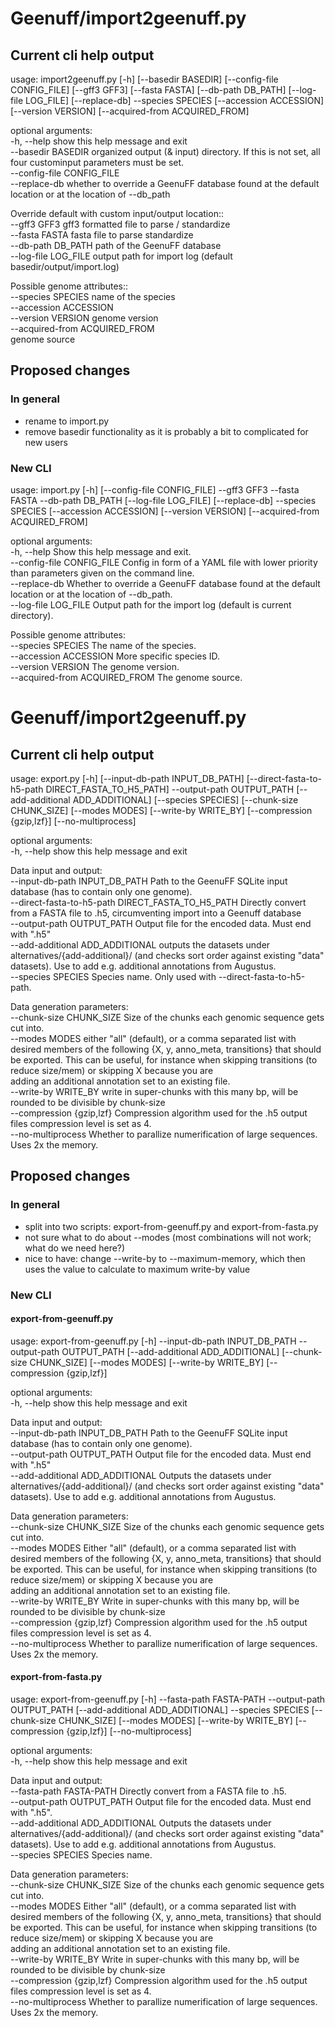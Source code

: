 # Geenuff/import2geenuff.py #

## Current cli help output ## 

usage: import2geenuff.py [-h] [--basedir BASEDIR] [--config-file CONFIG_FILE] [--gff3 GFF3] [--fasta FASTA] [--db-path DB_PATH] [--log-file LOG_FILE] [--replace-db] --species SPECIES [--accession ACCESSION] [--version VERSION] [--acquired-from ACQUIRED_FROM]

optional arguments:  
  -h, --help            show this help message and exit  
  --basedir BASEDIR     organized output (& input) directory. If this is not set, all four custominput parameters must be set.  
  --config-file CONFIG_FILE  
  --replace-db          whether to override a GeenuFF database found at the default location or at the location of --db_path  

Override default with custom input/output location::  
  --gff3 GFF3           gff3 formatted file to parse / standardize  
  --fasta FASTA         fasta file to parse standardize  
  --db-path DB_PATH     path of the GeenuFF database  
  --log-file LOG_FILE   output path for import log (default basedir/output/import.log)  
  
Possible genome attributes::  
  --species SPECIES     name of the species  
  --accession ACCESSION  
  --version VERSION     genome version  
  --acquired-from ACQUIRED_FROM  
						genome source  

## Proposed changes ## 
### In general ###

* rename to import.py
* remove basedir functionality as it is probably a bit to complicated for new users

### New CLI ###

usage: import.py [-h] [--config-file CONFIG_FILE] --gff3 GFF3 --fasta FASTA --db-path DB_PATH [--log-file LOG_FILE] [--replace-db] --species SPECIES [--accession ACCESSION] [--version VERSION] [--acquired-from ACQUIRED_FROM]

optional arguments:  
  -h, --help            Show this help message and exit.  
  --config-file CONFIG_FILE  Config in form of a YAML file with lower priority than parameters given on the command line.  
  --replace-db          Whether to override a GeenuFF database found at the default location or at the location of --db_path.  
  --log-file LOG_FILE   Output path for the import log (default is current directory).  
  
Possible genome attributes:  
  --species SPECIES     The name of the species.  
  --accession ACCESSION More specific species ID.  
  --version VERSION     The genome version.  
  --acquired-from ACQUIRED_FROM The genome source.  


# Geenuff/import2geenuff.py #
## Current cli help output ## 

usage: export.py [-h] [--input-db-path INPUT_DB_PATH] [--direct-fasta-to-h5-path DIRECT_FASTA_TO_H5_PATH] --output-path OUTPUT_PATH [--add-additional ADD_ADDITIONAL] [--species SPECIES] [--chunk-size CHUNK_SIZE] [--modes MODES] [--write-by WRITE_BY] [--compression {gzip,lzf}]
                 [--no-multiprocess]

optional arguments:  
  -h, --help            show this help message and exit  

Data input and output:  
  --input-db-path INPUT_DB_PATH  Path to the GeenuFF SQLite input database (has to contain only one genome).  
  --direct-fasta-to-h5-path DIRECT_FASTA_TO_H5_PATH  Directly convert from a FASTA file to .h5, circumventing import into a Geenuff database  
  --output-path OUTPUT_PATH  Output file for the encoded data. Must end with ".h5"  
  --add-additional ADD_ADDITIONAL  outputs the datasets under alternatives/{add-additional}/ (and checks sort order against existing "data" datasets). Use to add e.g. additional annotations from Augustus.  
  --species SPECIES     Species name. Only used with --direct-fasta-to-h5-path.  
  
Data generation parameters:  
  --chunk-size CHUNK_SIZE  Size of the chunks each genomic sequence gets cut into.  
  --modes MODES         either "all" (default), or a comma separated list with desired members of the following {X, y, anno_meta, transitions} that should be exported. This can be useful, for instance when skipping transitions (to reduce size/mem) or skipping X because you are  
                        adding an additional annotation set to an existing file.  
  --write-by WRITE_BY   write in super-chunks with this many bp, will be rounded to be divisible by chunk-size  
  --compression {gzip,lzf}  Compression algorithm used for the .h5 output files compression level is set as 4.  
  --no-multiprocess     Whether to parallize numerification of large sequences. Uses 2x the memory.  

## Proposed changes ## 
### In general ###
* split into two scripts: export-from-geenuff.py and export-from-fasta.py
* not sure what to do about --modes (most combinations will not work; what do we need here?)
* nice to have: change --write-by to --maximum-memory, which then uses the value to calculate to maximum write-by value

### New CLI ###
#### export-from-geenuff.py ####
usage: export-from-geenuff.py [-h] --input-db-path INPUT_DB_PATH --output-path OUTPUT_PATH [--add-additional ADD_ADDITIONAL] [--chunk-size CHUNK_SIZE] [--modes MODES] [--write-by WRITE_BY] [--compression {gzip,lzf}]

optional arguments:  
  -h, --help            show this help message and exit  

Data input and output:  
  --input-db-path INPUT_DB_PATH  Path to the GeenuFF SQLite input database (has to contain only one genome).  
  --output-path OUTPUT_PATH  Output file for the encoded data. Must end with ".h5"  
  --add-additional ADD_ADDITIONAL  Outputs the datasets under alternatives/{add-additional}/ (and checks sort order against existing "data" datasets). Use to add e.g. additional annotations from Augustus.  
  
Data generation parameters:  
  --chunk-size CHUNK_SIZE  Size of the chunks each genomic sequence gets cut into.  
  --modes MODES         Either "all" (default), or a comma separated list with desired members of the following {X, y, anno_meta, transitions} that should be exported. This can be useful, for instance when skipping transitions (to reduce size/mem) or skipping X because you are  
                        adding an additional annotation set to an existing file.  
  --write-by WRITE_BY   Write in super-chunks with this many bp, will be rounded to be divisible by chunk-size  
  --compression {gzip,lzf}  Compression algorithm used for the .h5 output files compression level is set as 4.  
  --no-multiprocess     Whether to parallize numerification of large sequences. Uses 2x the memory.  

#### export-from-fasta.py ####
usage: export-from-geenuff.py [-h] --fasta-path FASTA-PATH --output-path OUTPUT_PATH [--add-additional ADD_ADDITIONAL] --species SPECIES [--chunk-size CHUNK_SIZE] [--modes MODES] [--write-by WRITE_BY] [--compression {gzip,lzf}] [--no-multiprocess]

optional arguments:  
  -h, --help            show this help message and exit  

Data input and output:  
  --fasta-path FASTA-PATH  Directly convert from a FASTA file to .h5.  
  --output-path OUTPUT_PATH  Output file for the encoded data. Must end with ".h5".  
  --add-additional ADD_ADDITIONAL  Outputs the datasets under alternatives/{add-additional}/ (and checks sort order against existing "data" datasets). Use to add e.g. additional annotations from Augustus.  
  --species SPECIES     Species name. 
  
Data generation parameters:  
  --chunk-size CHUNK_SIZE  Size of the chunks each genomic sequence gets cut into.  
  --modes MODES         Either "all" (default), or a comma separated list with desired members of the following {X, y, anno_meta, transitions} that should be exported. This can be useful, for instance when skipping transitions (to reduce size/mem) or skipping X because you are  
                        adding an additional annotation set to an existing file.  
  --write-by WRITE_BY   Write in super-chunks with this many bp, will be rounded to be divisible by chunk-size  
  --compression {gzip,lzf}  Compression algorithm used for the .h5 output files compression level is set as 4.  
  --no-multiprocess     Whether to parallize numerification of large sequences. Uses 2x the memory.  

